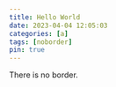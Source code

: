 ```yaml
---
title: Hello World
date: 2023-04-04 12:05:03 
categories: [a]
tags: [noborder]
pin: true
---
```


There is no border.

<script src="https://giscus.app/client.js"
        data-repo="kinneeth000/kinneeth000.github.io"
        data-repo-id="R_kgDOK3I_Ig"
        data-category="Announcements"
        data-category-id="DIC_kwDOK3I_Is4CblFS"
        data-mapping="pathname"
        data-strict="1"
        data-reactions-enabled="1"
        data-emit-metadata="0"
        data-input-position="top"
        data-theme="noborder_dark"
        data-lang="en"
        data-loading="lazy"
        crossorigin="anonymous"
        async>
</script>
